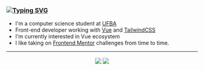 ### [![Typing SVG](https://readme-typing-svg.demolab.com?font=Fira+Code&pause=1000&color=0969DA&width=435&lines=Hello+there)](https://git.io/typing-svg)

<!--
**moniquedsilva/moniquedsilva** is a ✨ _special_ ✨ repository because its `README.md` (this file) appears on your GitHub profile.

Here are some ideas to get you started:

- 🔭 I’m currently working on ...
- 🌱 I’m currently learning ...
- 👯 I’m looking to collaborate on ...
- 🤔 I’m looking for help with ...
- 💬 Ask me about ...
- 📫 How to reach me: ...
- 😄 Pronouns: ...
- ⚡ Fun fact: ...
-->

- I'm a computer science student at [UFBA](https://bcc.ufba.br/)
- Front-end developer working with [Vue](https://vuejs.org/) and [TailwindCSS](https://tailwindcss.com/)
- I'm currently interested in Vue ecosystem
- I like taking on [Frontend Mentor](https://www.frontendmentor.io/profile/moniquedsilva) challenges from time to time.

---

<div align="center">
  <img align="center" src="https://github-readme-stats.vercel.app/api?username=moniquedsilva&show_icons=true&theme=transparent&hide=stars&rank_icon=github&custom_title=Monique+Stats&card_width=400&hide_border=true&text_color=889696&title_color=0969DA&icon_color=0969DA" />
  <img align="center" src="https://github-readme-stats.vercel.app/api/top-langs/?username=moniquedsilva&layout=compact&theme=transparent&langs_count=6&card_width=400&hide_border=true&text_color=798585FF&title_color=0969DA" />
</div>
